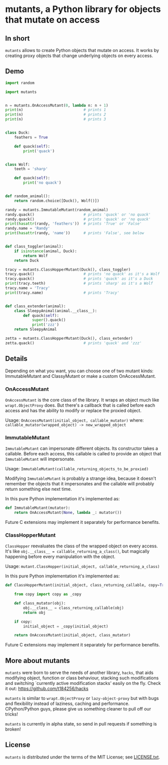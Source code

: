 mutants, a Python library for objects that mutate on access
===========================================================


In short
--------
`mutants` allows to create Python objects that mutate on access.
It works by creating proxy objects
that change underlying objects on every access.


Demo
----
```python
import random

import mutants


n = mutants.OnAccessMutant(0, lambda n: n + 1)
print(n)                           # prints 1
print(n)                           # prints 2
print(n)                           # prints 3


class Duck:
    feathers = True

    def quack(self):
        print('quack')


class Wolf:
    teeth = 'sharp'

    def quack(self):
        print('no quack')


def random_animal():
    return random.choice([Duck(), Wolf()])

randy = mutants.ImmutableMutant(random_animal)
randy.quack()                      # prints 'quack' or 'no quack'
randy.quack()                      # prints 'quack' or 'no quack'
print(hasattr(randy, 'feathers'))  # prints 'True' or 'False'
randy.name = 'Randy'
print(hasattr(randy, 'name'))      # prints 'False', see below


def class_toggler(animal):
    if isinstance(animal, Duck):
        return Wolf
    return Duck

tracy = mutants.ClassHopperMutant(Duck(), class_toggler)
tracy.quack()                      # prints 'no quack' as it's a Wolf
tracy.quack()                      # prints 'quack' as it's a Duck
print(tracy.teeth)                 # prints 'sharp' as it's a Wolf
tracy.name = 'Tracy'
print(tracy.name)                  # prints 'Tracy'


def class_extender(animal):
    class SleepyAnimal(animal.__class__):
        def quack(self):
            super().quack()
            print('zzz')
    return SleepyAnimal

zetta = mutants.ClassHopperMutant(Duck(), class_extender)
zetta.quack()                      # prints 'quack' and 'zzz'
```


Details
-------
Depending on what you want, you can choose
one of two mutant kinds: ImmutableMutant and ClassyMutant
or make a custom OnAccessMutant.

### OnAccessMutant

`OnAccessMutant` is the core class of the library.
It wraps an object much like `wrapt.ObjectProxy` does.
But there's a callback that is called before each access
and has the ability to modify or replace the proxied object.

Usage: `OnAccessMutant(initial_object, callable_mutator)`
where: `callable_mutator(wrapped_object) -> new_wrapped_object`

### ImmutableMutant

`ImmutableMutant` can impersonate different objects.
Its constructor takes a callable.
Before each access, this callable is called to provide an object
that `ImmutableMutant` will impersonate.

Usage: `ImmutableMutant(callable_returning_objects_to_be_proxied)`

Modifying `ImmutableMutant` is probably a strange idea,
because it doesn't remember the objects that it impersonates
and the callable will probably return something else next time.

In this pure Python implementation it's implemented as:
```python
def ImmutableMutant(mutator):
    return OnAccessMutant(None, lambda _: mutator())
```
Future C extensions may implement it separately for performance benefits.

### ClassHopperMutant

`ClassHopper` reevaluates the class of the wrapped object on every access.
It's like `obj.__class__ = callable_returning_a_class()`,
but magically happening before every manipulation with the object.

Usage: `mutant.ClassHopper(initial_object, callable_returning_a_class)`

In this pure Python implementation it's implemented as:
```python
def ClassHopperMutant(initial_object, class_returning_callable, copy=True):

    from copy import copy as _copy

    def class_mutator(obj):
        obj.__class__ = class_returning_callable(obj)
        return obj

    if copy:
        initial_object = _copy(initial_object)

    return OnAccessMutant(initial_object, class_mutator)
```
Future C extensions may implement it separately for performance benefits.


More about mutants
------------------
`mutants` were born to serve the needs of another library, `hacks`,
that aids modifying object, function or class behaviour,
stacking such modifications
and switching `currently active modification stacks' easily on the fly.
Check it out: https://github.com/t184256/hacks

`mutants` is similar to `wrapt.ObjectProxy` or `lazy-object-proxy`
but with bugs and flexibility instead of laziness, caching and performance.
CPython/Python guys, please give us something cleaner to pull off our tricks!

`mutants` is currently in alpha state,
so send in pull requests if something is broken!


License
-------
`mutants` is distributed under the terms of the MIT License;
see [LICENSE.txt](LICENSE.txt).

